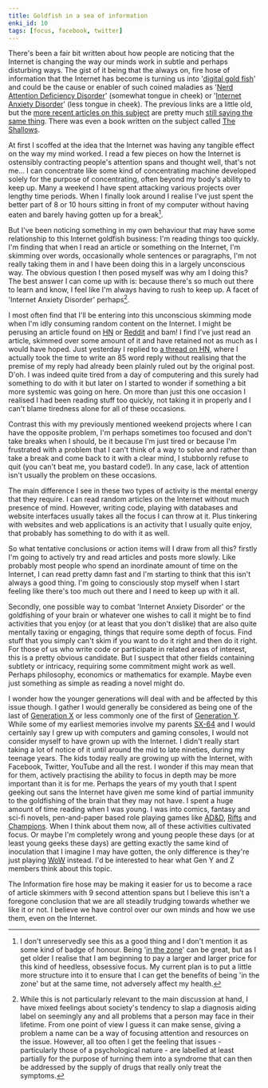 ```yaml
---
title: Goldfish in a sea of information
enki_id: 10
tags: [focus, facebook, twitter]
---
```

There's been a fair bit written about how people are noticing that the Internet is changing the way our minds work in subtle and perhaps disturbing ways. The gist of it being that the always on, fire hose of information that the Internet has become is turning us into '[digital gold fish](http://news.bbc.co.uk/2/hi/1834682.stm)' and could be the cause or enabler of such coined maladies as '[Nerd Attention Deficiency Disorder](http://www.randsinrepose.com/archives/2003/07/10/nadd.html)' (somewhat tongue in cheek) or '[Internet Anxiety Disorder](http://gigaom.com/2005/04/08/internet-anxiety-disorder-anyone/)' (less tongue in cheek). The previous links are a little old, but the [more recent articles on this subject](http://www.dailymail.co.uk/sciencetech/article-1312119/Facebook-internet-wire-brain-shorten-attention-span.html) are pretty much [still saying the same thing](http://www.allword-news.co.uk/2010/11/16/is-your-attention-span-shrinking/). There was even a book written on the subject called [The Shallows](http://www.theshallowsbook.com/).<!--more-->

At first I scoffed at the idea that the Internet was having any tangible effect on the way my mind worked. I read a few pieces on how the Internet is ostensibly contracting people's attention spans and thought well, that's not me... I can concentrate like some kind of concentrating machine developed solely for the purpose of concentrating, often beyond my body's ability to keep up. Many a weekend I have spent attacking various projects over lengthy time periods. When I finally look around I realise I've just spent the better part of 8 or 10 hours sitting in front of my computer without having eaten and barely having gotten up for a break[^1].

But I've been noticing something in my own behaviour that may have some relationship to this Internet goldfish business: I'm reading things too quickly. I'm finding that when I read an article or something on the Internet, I'm skimming over words, occasionally whole sentences or paragraphs, I'm not really taking them in and I have been doing this in a largely unconscious way. The obvious question I then posed myself was why am I doing this? The best answer I can come up with is: because there's so much out there to learn and know, I feel like I'm always having to rush to keep up. A facet of 'Internet Anxiety Disorder' perhaps[^2].

I most often find that I'll be entering into this unconscious skimming mode when I'm idly consuming random content on the Internet. I might be perusing an article found on [HN](http://news.ycombinator.com/) or [Reddit](http://reddit.com/) and bam! I find I've just read an article, skimmed over some amount of it and have retained not as much as I would have hoped. Just yesterday I replied to [a thread on HN](http://news.ycombinator.com/item?id=1908993), where I actually took the time to write an 85 word reply without realising that the premise of my reply had already been plainly ruled out by the original post. D'oh. I was indeed quite tired from a day of computering and this surely had something to do with it but later on I started to wonder if something a bit more systemic was going on here. On more than just this one occasion I realised I had been reading stuff too quickly, not taking it in properly and I can't blame tiredness alone for all of these occasions.

Contrast this with my previously mentioned weekend projects where I can have the opposite problem, I'm perhaps sometimes too focused and don't take breaks when I should, be it because I'm just tired or because I'm frustrated with a problem that I can't think of a way to solve and rather than take a break and come back to it with a clear mind, I stubbornly refuse to quit (you can't beat me, you bastard code!). In any case, lack of attention isn't usually the problem on these occasions.

The main difference I see in these two types of activity is the mental energy that they require. I can read random articles on the Internet without much presence of mind. However, writing code, playing with databases and website interfaces usually takes all the focus I can throw at it. Plus tinkering with websites and web applications is an activity that I usually quite enjoy, that probably has something to do with it as well.

So what tentative conclusions or action items will I draw from all this? firstly I'm going to actively try and read articles and posts more slowly. Like probably most people who spend an inordinate amount of time on the Internet, I can read pretty damn fast and I'm starting to think that this isn't always a good thing. I'm going to consciously stop myself when I start feeling like there's too much out there and I need to keep up with it all.

Secondly, one possible way to combat 'Internet Anxiety Disorder' or the goldfishing of your brain or whatever one wishes to call it might be to find activities that you enjoy (or at least that you don't dislike) that are also quite mentally taxing or engaging, things that require some depth of focus. Find stuff that you simply can't skim if you want to do it right and then do it right. For those of us who write code or participate in related areas of interest, this is a pretty obvious candidate. But I suspect that other fields containing subtlety or intricacy, requiring some commitment might work as well. Perhaps philosophy, economics or mathematics for example. Maybe even just something as simple as reading a novel might do.

I wonder how the younger generations will deal with and be affected by this issue though. I gather I would generally be considered as being one of the last of [Generation X](http://en.wikipedia.org/wiki/Generation_X) or less commonly one of the first of [Generation Y](http://en.wikipedia.org/wiki/Generation_Y). While some of my earliest memories involve my parents [SX-64](http://en.wikipedia.org/wiki/Commodore_SX-64) and I would certainly say I grew up with computers and gaming consoles, I would not consider myself to have grown up with the Internet. I didn't really start taking a lot of notice of it until around the mid to late nineties, during my teenage years. The kids today really are growing up with the Internet, with Facebook, Twitter, YouTube and all the rest. I wonder if this may mean that for them, actively practising the ability to focus in depth may be more important than it is for me. Perhaps the years of my youth that I spent geeking out sans the Internet have given me some kind of partial immunity to the goldfishing of the brain that they may not have. I spent a huge amount of time reading when I was young. I was into comics, fantasy and sci-fi novels, pen-and-paper based role playing games like [AD&D](http://en.wikipedia.org/wiki/Editions_of_Dungeons_%26_Dragons#Advanced_Dungeons_.26_Dragons), [Rifts](http://en.wikipedia.org/wiki/Rifts_%28role-playing_game%29) and [Champions](http://en.wikipedia.org/wiki/Champions_%28role-playing_game%29). When I think about them now, all of these activities cultivated focus. Or maybe I'm completely wrong and young people these days (or at least young geeks these days) are getting exactly the same kind of inoculation that I imagine I may have gotten, the only difference is they're just playing [WoW](http://en.wikipedia.org/wiki/World_of_Warcraft) instead. I'd be interested to hear what Gen Y and Z members think about this topic.

The Information fire hose may be making it easier for us to become a race of article skimmers with 9 second attention spans but I believe this isn't a foregone conclusion that we are all steadily trudging towards whether we like it or not. I believe we have control over our own minds and how we use them, even on the Internet.

[^1]: I don't unreservedly see this as a good thing and I don't mention it as some kind of badge of honour. Being '[in the zone](http://en.wikipedia.org/wiki/Flow_%28psychology%29)' can be great, but as I get older I realise that I am beginning to pay a larger and larger price for this kind of heedless, obsessive focus. My current plan is to put a little more structure into it to ensure that I can get the benefits of being 'in the zone' but at the same time, not adversely affect my health.

[^2]: While this is not particularly relevant to the main discussion at hand, I have mixed feelings about society's tendency to slap a diagnosis aiding label on seemingly any and all problems that a person may face in their lifetime. From one point of view I guess it can make sense, giving a problem a name can be a way of focusing attention and resources on the issue. However, all too often I get the feeling that issues - particularly those of a psychological nature - are labelled at least partially for the purpose of turning them into a syndrome that can then be addressed by the supply of drugs that really only treat the symptoms.
